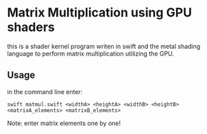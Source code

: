 # Matrix Multiplication using GPU shaders #

this is a shader kernel program writen in swift and the metal shading language to perform matrix multiplication
utilizing the GPU.

## Usage ##
in the command line enter:
```
swift matmul.swift <widthA> <heightA> <widthB> <heightB> <matrixA_elements> <matrixB_elements>
```

Note: enter matrix elements one by one!